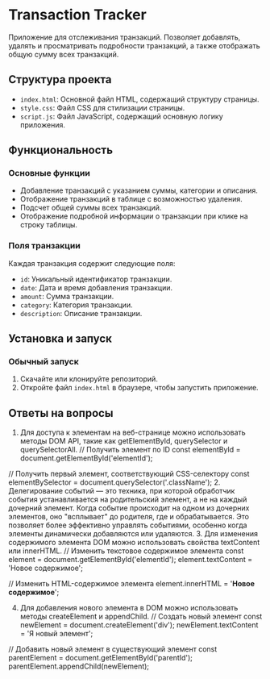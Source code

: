 # Transaction Tracker

Приложение для отслеживания транзакций. Позволяет добавлять, удалять и просматривать подробности транзакций, а также отображать общую сумму всех транзакций.

## Структура проекта

- `index.html`: Основной файл HTML, содержащий структуру страницы.
- `style.css`: Файл CSS для стилизации страницы.
- `script.js`: Файл JavaScript, содержащий основную логику приложения.

## Функциональность

### Основные функции

- Добавление транзакций с указанием суммы, категории и описания.
- Отображение транзакций в таблице с возможностью удаления.
- Подсчет общей суммы всех транзакций.
- Отображение подробной информации о транзакции при клике на строку таблицы.

### Поля транзакции

Каждая транзакция содержит следующие поля:

- `id`: Уникальный идентификатор транзакции.
- `date`: Дата и время добавления транзакции.
- `amount`: Сумма транзакции.
- `category`: Категория транзакции.
- `description`: Описание транзакции.

## Установка и запуск

### Обычный запуск

1. Скачайте или клонируйте репозиторий.
2. Откройте файл `index.html` в браузере, чтобы запустить приложение.

## Ответы на вопросы
1. Для доступа к элементам на веб-странице можно использовать методы DOM API, такие как getElementById, querySelector и querySelectorAll.
// Получить элемент по ID
const elementById = document.getElementById('elementId');

// Получить первый элемент, соответствующий CSS-селектору
const elementBySelector = document.querySelector('.className');
2. Делегирование событий — это техника, при которой обработчик события устанавливается на родительский элемент, а не на каждый дочерний элемент. Когда событие происходит на одном из дочерних элементов, оно "всплывает" до родителя, где и обрабатывается. Это позволяет более эффективно управлять событиями, особенно когда элементы динамически добавляются или удаляются.
3. Для изменения содержимого элемента DOM можно использовать свойства textContent или innerHTML.
// Изменить текстовое содержимое элемента
const element = document.getElementById('elementId');
element.textContent = 'Новое содержимое';

// Изменить HTML-содержимое элемента
element.innerHTML = '<strong>Новое содержимое</strong>';

4. Для добавления нового элемента в DOM можно использовать методы createElement и appendChild.
// Создать новый элемент
const newElement = document.createElement('div');
newElement.textContent = 'Я новый элемент';

// Добавить новый элемент в существующий элемент
const parentElement = document.getElementById('parentId');
parentElement.appendChild(newElement);
